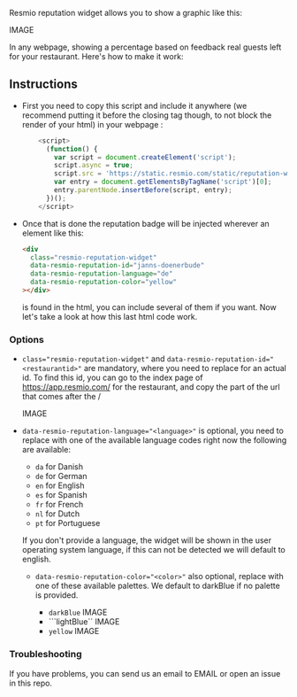 Resmio reputation widget allows you to show a graphic like this:  

IMAGE  

In any webpage, showing a percentage based on feedback real guests left for your
restaurant. Here's how to make it work:

## Instructions ##
- First you need to copy this script and include it anywhere (we recommend
  putting it before the closing <body> tag though, to not block the render of
  your html) in your webpage :  
  ```javascript
      <script>
        (function() {
          var script = document.createElement('script');
          script.async = true;
          script.src = 'https://static.resmio.com/static/reputation-widget.js';
          var entry = document.getElementsByTagName('script')[0];
          entry.parentNode.insertBefore(script, entry);
        })();
      </script>
   ```
- Once that is done the reputation badge will be injected wherever an element
  like this:  
  ```html
  <div
    class="resmio-reputation-widget"
    data-resmio-reputation-id="janns-doenerbude"
    data-resmio-reputation-language="de"
    data-resmio-reputation-color="yellow"
  ></div>
  ```
  is found in the html, you can include several of them if you want. Now let's
  take a look at how this last html code work.

### Options ###
- ```class="resmio-reputation-widget"``` and
  ```data-resmio-reputation-id="<restaurantid>"```
  are mandatory, where you need to replace <restaurantid> for an actual
  id. To find this id, you can go to the index page of https://app.resmio.com/
  for the restaurant, and copy the part of the url that comes after the /

  IMAGE

- ``` data-resmio-reputation-language="<language>" ``` is optional, you need to
  replace <language> with one of the available language codes right now the
  following are available:
    - ```da``` for Danish  
    - ```de``` for German
    - ```en``` for English
    - ```es``` for Spanish
    - ```fr``` for French
    - ```nl``` for Dutch
    - ```pt``` for Portuguese

  If you don't provide a language, the widget will be shown in the user operating
  system language, if this can not be detected we will default to english.

  - ```data-resmio-reputation-color="<color>"``` also optional, replace <color>
    with one of these available palettes. We default to darkBlue if no palette
    is provided.
    - ```darkBlue```
        IMAGE
    - ```lightBlue``
        IMAGE
    - ```yellow```
        IMAGE

### Troubleshooting ###
If you have problems, you can send us an email to EMAIL or open an issue in
 this repo.
